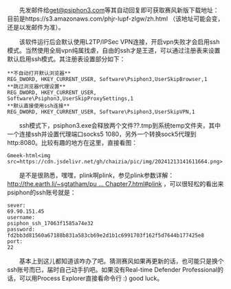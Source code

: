 &emsp;&emsp;先发邮件给[get@psiphon3.com](mailto:get@psiphon3.com)等其自动回复即可获取赛风新版下载地址：目前是https://s3.amazonaws.com/phjr-lupf-zlgw/zh.html  （该地址可能会变，还是以发邮件为准）。

&emsp;&emsp;该软件运行后会默认使用L2TP/IPSec VPN连接，开启vpn失败才会启用ssh模式。当然使用全局vpn纯属找虐，自由的ssh才是王道，可以通过注册表来设置默认启用ssh模式。其注册表设置部分如下：

```
**不自动打开默认浏览器**
REG_DWORD, HKEY_CURRENT_USER, Software\Psiphon3,UserSkipBrowser,1
**跳过浏览器代理设置**
REG_DWORD, HKEY_CURRENT_USER, Software\Psiphon3,UserSkipProxySettings,1
**默认直接使用ssh连接**
REG_DWORD, HKEY_CURRENT_USER, Software\Psiphon3,UserSkipVPN,1
```
&emsp;&emsp;ssh模式下，psiphon3.exe会释放两个文件??.tmp到系统temp文件夹，其中一个连接ssh并设置代理端口socks5 1080，另外一个转换sock5代理到http:8080。比较有趣的地方在这里，直接看图：

`Gmeek-html<img src=https://cdn.jsdelivr.net/gh/chaizia/pic/img/20241213141611664.png>`

&emsp;&emsp;是不是很熟悉，嘿嘿，plink啊plink，参见plink参数详解：[http://the.earth.li/~sgtatham/pu ... Chapter7.html#plink](http://the.earth.li/%7Esgtatham/putty/0.61/htmldoc/Chapter7.html#plink)   ，可以很轻松的看出来psiphon的ssh账号就是：

```
sever: 
69.90.151.45
username: 
psiphon_ssh_17063f1585a74e32
password: 
fd2bb3d81560a67188b831a583cb69e2d1b1c6991703f162f5d7644b177425e8
port:
22
```
&emsp;&emsp;基本上到这儿都知道该咋办了吧。猜测赛风如果再更新的话，也可能只是换个ssh账号而已，届时自己动手扒吧。如果没有Real-time Defender Professional的话，可以用Process Explorer直接看命令行 :)  good luck。

<!-- ##{"timestamp":1317867936}## -->
